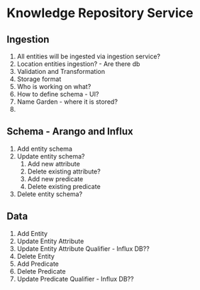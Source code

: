 # Knowledge Repository Service
## Ingestion
1. All entities will be ingested via ingestion service?
2. Location entities ingestion? - Are there db
3. Validation and Transformation
4. Storage format
5. Who is working on what?
6. How to define schema - UI?
7. Name Garden - where it is stored?
8. 

## Schema - Arango and Influx
1. Add entity schema
2. Update entity schema?
    1. Add new attribute
    2. Delete existing attribute?
    3. Add new predicate
    4. Delete existing predicate
3. Delete entity schema?

## Data
1. Add Entity
2. Update Entity Attribute
3. Update Entity Attribute Qualifier - Influx DB??
4. Delete Entity
5. Add Predicate
6. Delete Predicate
7. Update Predicate Qualifier - Influx DB??